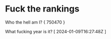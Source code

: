 # Fuck the rankings

Who the hell am I?
{ 750470 }

What fucking year is it?
[ 2024-01-09T16:27:48Z ]

